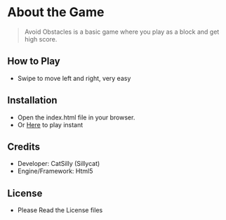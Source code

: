 # About the Game
> Avoid Obstacles is a basic game where you play as a block and get high score.

## How to Play
* Swipe to move left and right, very easy

## Installation
 * Open the index.html file in your browser.
 * Or [Here](com.example) to play instant

## Credits
 * Developer: CatSilly (Sillycat)
 * Engine/Framework: Html5

## License

* Please Read the License files
